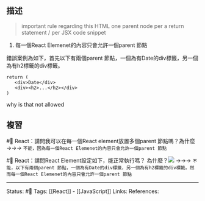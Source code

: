 ## 描述

> important rule regarding this HTML
> one parent node per a return statement / per JSX code snippet



1. 每一個React Elemenet的內容只會允許一個parent 節點

  

錯誤案例為如下，首先以下有兩個parent 節點，一個為有Date的div標籤，另一個為有h2標籤的div標籤。
```
return (  
   <div>Date</div>  
   <div><h2>...</h2></div>  
)
```

  

why is that not allowed

## 複習
#🧠 React：請問我可以在每一個React element放置多個parent 節點嗎？為什麼 ->->-> `不能，因為每一個React Elemenet的內容只會允許一個parent 節點`
<!--SR:!2022-09-21,28,250-->

#🧠 React：請問React Element設定如下，能正常執行嗎？ 為什麼？![](https://res.cloudinary.com/dqfxgtyoi/image/upload/v1660149890/blog/react/react-element/wrong-react-element_ih5rsf.png) ->->-> `不能，以下有兩個parent 節點，一個為有Date的div標籤，另一個為有h2標籤的div標籤。然而每一個React Elemenet的內容只會允許一個parent 節點`
<!--SR:!2022-09-18,25,250-->


---
Status: #🌱 
Tags:
[[React]] - [[JavaScript]]
Links:
References:
